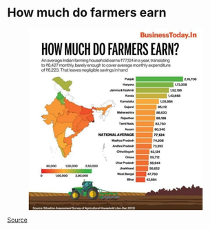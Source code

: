 # How much do farmers earn

<img style="display: block; margin-left: auto; margin-right: auto; width: 80%;" src="../assets/images/how-much-do-farmers-earn.jpeg" alt="how-much-do-farmers-earn" />

[Source](https://twitter.com/sukh_zsidhu/status/1374958321539579906)